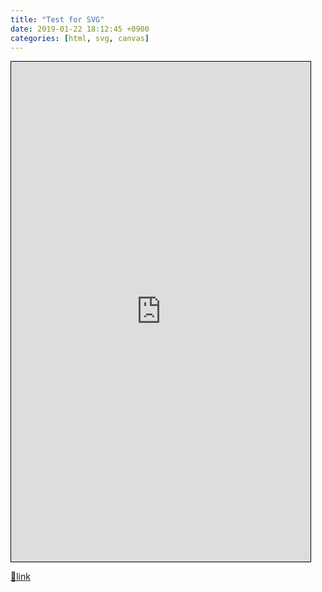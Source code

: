 ```yaml
---
title: "Test for SVG"
date: 2019-01-22 18:12:45 +0900
categories: [html, svg, canvas]
---
```


<iframe frameborder="1" height="800" src="https://mins01.github.io/web_work_doc/test/test_svg/index.html" style="border-width: 1px; border-style: solid; border-color: rgb(0, 0, 0);" width="95%"></iframe>


[🔗link](http://www.mins01.com/mh/tech/read/1251)